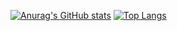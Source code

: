 [![Anurag's GitHub stats](https://github-readme-stats.vercel.app/api?username=tqthienda1&show_icons=true&theme=transparent)](https://github.com/anuraghazra/github-readme-stats)
[![Top Langs](https://github-readme-stats.vercel.app/api/top-langs/?username=tqthienda1&layout=donut)](https://github.com/anuraghazra/github-readme-stats)
